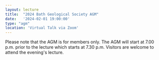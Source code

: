 ```yaml
---
layout: lecture
title:  "2024 Bath Geological Society AGM"
date:   '2024-02-01 19:00:00'
type: "agm"
location: 'Virtual Talk via Zoom'
---
```

Please note that the AGM is for members only. The AGM will start at 7.00 p.m. prior to the lecture which starts at 7.30 p.m.  Visitors are welcome to attend the evening's lecture.
